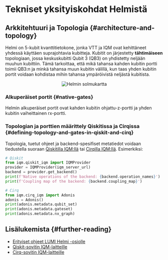 
# Tekniset yksityiskohdat Helmistä

## Arkkitehtuuri ja Topologia {#architecture-and-topology}

Helmi on 5-kubit kvanttitietokone, jonka VTT ja IQM ovat kehittäneet yhdessä käyttäen suprajohtavia kubitteja. Kubitit on järjestetty **tähtimäiseen** topologiaan, jossa keskuskubitti Qubit 3 (QB3) on yhdistetty neljään muuhun kubittiin. Tämä tarkoittaa, että mikä tahansa kahden kubitin portti toimii QB3:n ja minkä tahansa muun kubitin välillä, kun taas yhden kubitin portit voidaan kohdistaa mihin tahansa ympäröivistä neljästä kubitista. 

<p align="center">
    <img src="../../../../img/helmi_mapping.png" alt="Helmin solmukartta">
</p>

### Alkuperäiset portit {#native-gates}

Helmin alkuperäiset portit ovat kahden kubitin ohjattu-z-portti ja yhden kubitin vaiheittainen rx-portti.

### Topologian ja porttien määrittely Qiskitissa ja Cirqissa {#defining-topology-and-gates-in-qiskit-and-cirq}

Topologia, tuetut ohjeet ja backend-spesifiset metatiedot voidaan tiedustella suoraan [Qiskitilla IQM:llä](https://iqm-finland.github.io/qiskit-on-iqm/) tai [Cirqilla IQM:llä](https://iqm-finland.github.io/cirq-on-iqm/). Esimerkiksi:

```python
# Qiskit
from iqm.qiskit_iqm import IQMProvider
provider = IQMProvider(iqm_server_url)
backend = provider.get_backend()
print(f'Native operations of the backend: {backend.operation_names}')
print(f'Coupling map of the backend: {backend.coupling_map}')
```

```python
# Cirq
from iqm.cirq_iqm import Adonis
adonis = Adonis()
print(adonis.metadata.qubit_set)
print(adonis.metadata.gateset)
print(adonis.metadata.nx_graph)
```

## Lisälukemista {#further-reading}

* [Erityiset ohjeet LUMI Helmi -osiolle](fiqci-partition.md)
* [Qiskit-sovitin IQM-laitteille](https://iqm-finland.github.io/qiskit-on-iqm/)
* [Cirq-sovitin IQM-laitteille](https://iqm-finland.github.io/cirq-on-iqm/)